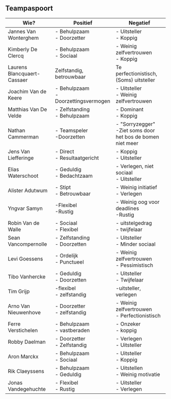 ## Teampaspoort

| Wie?                        | Positief                                | Negatief                                                      |
| --------------------------- | --------------------------------------- | ------------------------------------------------------------- |
| Jannes Van Wonterghem       | - Behulpzaam<br />- Doorzetter          | - Uitsteller<br />- Koppig                                    |
| Kimberly De Clercq          | - Behulpzaam<br />- Sociaal             | - Weinig zelfvertrouwen<br />- Koppig                         |
| Laurens Blancquaert-Cassaer | Zelfstandig, betrouwbaar                | Te perfectionistisch, (Soms) uitsteller                       |
| Joachim Van de Keere        | - Behulpzaam<br >- Doorzettingsvermogen | - Uitsteller <br > - Weinig zelfvertrouwen                    |
| Matthias Van De Velde       | - Zelfstanding<br>- Behulpzaam          | - Dominant<br>- Koppig                                        |
| Nathan Cammerman            | - Teamspeler<br>-Doorzetten             | - "Sorryzegger"<br>-Ziet soms door het bos de bomen niet meer |
| Jens Van Liefferinge        | - Direct<br>- Resultaatgericht          | - Koppig<br>- Uitsteller                                      |
| Elias Waterschoot           | - Geduldig<br>- Bedachtzaam             | - Verlegen, niet sociaal<br>- Uitsteller                      |
| Alister Adutwum             | - Stipt<br>- Betrouwbaar                | - Weinig initiatief<br> - Verlegen                            |
| Yngvar Samyn                | -Flexibel<br>-Rustig                    | - Weinig oog voor deadlines<br> -Rustig                       |
| Robin Van de Walle          | - Sociaal <br> - Flexibel               | - uitstelgedrag <br> - twijfelaar                             |
| Sean Vancompernolle         | - Zelfstanding <br> - Doorzetten        | - Uitsteller <br> - Minder sociaal                            |
| Levi Goessens               | - Ordelijk <br> - Punctueel             | - Weinig zelfvertrouwen <br> - Pessimistisch                  |
| Tibo Vanhercke              | - Geduldig <br> - Doorzetten            | - Uitsteller <br> - Twijfelaar                                |
| Tim Grijp                   |  -flexibel <br> - zelfstandig           | -uitsteller, verlegen                                         |
| Arno Van Nieuwenhove        | - Doorzetter <br> - zelfstandig         |  - Weinig zelfvertrouwen <br> - Perfectionistisch             |
| Ferre Verstichelen          |  - Behulpzaam <br> - vastberaden        | - Onzeker <br> - koppig                                       |
| Robby Daelman               |  - Doorzetter <br> - Zelfstandig        | - Verlegen <br> - Uitsteller                                  |
| Aron Marckx                 |  - Behulpzaam <br> - Sociaal            | - Uitsteller <br> - Koppig                                    |
| Rik Claeyssens              | - Behulpzaam <br> - Geduldig            | - Uitstellen <br> - Weinig motivatie                          |
| Jonas Vandegehuchte         | - Flexibel <br> - Rustig                | - Uitsteller <br> - Verlegen                                  |
